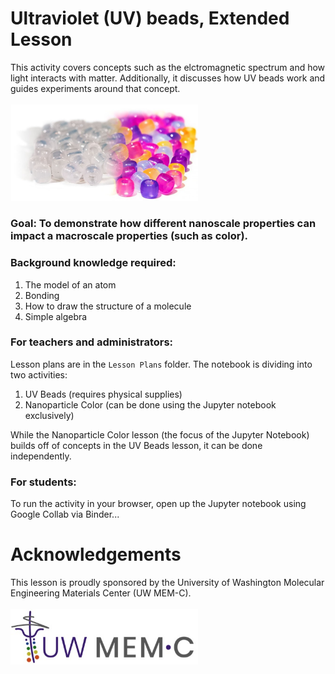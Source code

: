 # Ultraviolet (UV) beads, Extended Lesson
This activity covers concepts such as the elctromagnetic spectrum and how light interacts with matter. Additionally, it discusses how UV beads work and guides experiments around that concept.
<br/><br/>
<img src="Figures/uv_beads.jpg" width="300" >

### Goal: To demonstrate how different nanoscale properties can impact a macroscale properties (such as color).
### Background knowledge required:
1. The model of an atom
2. Bonding
3. How to draw the structure of a molecule
4. Simple algebra

### For teachers and administrators:
Lesson plans are in the `Lesson Plans` folder. The notebook is dividing into two activities:
1. UV Beads (requires physical supplies)
2. Nanoparticle Color (can be done using the Jupyter notebook exclusively)

While the Nanoparticle Color lesson (the focus of the Jupyter Notebook) builds off of concepts in the UV Beads lesson, it can be done independently.

### For students:
To run the activity in your browser, open up the Jupyter notebook using Google Collab via Binder...

# Acknowledgements
This lesson is proudly sponsored by the University of Washington Molecular Engineering Materials Center (UW MEM-C).
<br/><br/>
<img src="Figures/memc-logo.jpg" width="300" >

